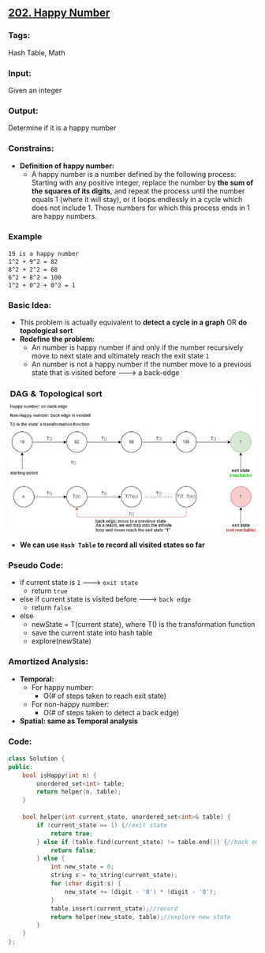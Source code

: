 ## [202. Happy Number](https://leetcode.com/problems/happy-number/description/)
### Tags:
Hash Table, Math
### Input:
Given an integer
### Output:
Determine if it is a happy number
### Constrains:
- **Definition of happy number:**
    - A happy number is a number defined by the following process: Starting with any positive integer, replace the number by **the sum of the squares of its digits**, and repeat the process until the number equals 1 (where it will stay), or it loops endlessly in a cycle which does not include 1. Those numbers for which this process ends in 1 are happy numbers. 

### Example
```
19 is a happy number
1^2 + 9^2 = 82
8^2 + 2^2 = 68
6^2 + 8^2 = 100
1^2 + 0^2 + 0^2 = 1
```
### Basic Idea:
- This problem is actually equivalent to **detect a cycle in a graph** OR **do topological sort**
- **Redefine the problem:**
    - An number is happy number if and only if the number recursively move to next state and ultimately reach the exit state `1`
    - An number is not a happy number if the number move to a previous state that is visited before ---> a back-edge

![HappyNumber](https://raw.githubusercontent.com/lhz90529/Data-Structure-and-Algo/master/pictures/HappyNumber.png)
- **We can use `Hash Table` to record all visited states so far**
### Pseudo Code:
- if current state is `1` ---> `exit state`
    - return `true`
- else if current state is visited before ---> `back edge`
    - return `false`
- else 
    - newState = T(current state), where T() is the transformation function
    - save the current state into hash table
    - explore(newState)   

### Amortized Analysis:
- __Temporal:__
    - For happy number:
        - O(# of steps taken to reach exit state)
    - For non-happy number:
        - O(# of steps taken to detect a back edge) 
- __Spatial: same as Temporal analysis__

### Code:
```c++
class Solution {
public:
    bool isHappy(int n) {
        unordered_set<int> table;
        return helper(n, table);
    }
    
    bool helper(int current_state, unordered_set<int>& table) {
        if (current_state == 1) {//exit state
            return true;
        } else if (table.find(current_state) != table.end()) {//back edge 
            return false;
        } else {
            int new_state = 0;
            string s = to_string(current_state);
            for (char digit:s) {
                new_state += (digit - '0') * (digit - '0');
            }
            table.insert(current_state);//record 
            return helper(new_state, table);//explore new state
        }
    }
};
``` 

